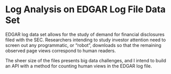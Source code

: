 # Log Analysis on EDGAR Log File Data Set

EDGAR log data set allows for the study of demand for financial disclosures filed with the SEC. Researchers intending to study investor attention need to screen out any programmatic, or “robot”, downloads so that the remaining observed page views correspond to human readers. 

The sheer size of the files presents big data challenges, and I intend to build an API with a method for counting human views in the EDGAR log file. 

